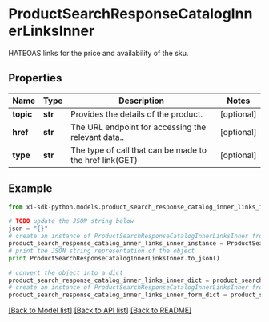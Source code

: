 # ProductSearchResponseCatalogInnerLinksInner

HATEOAS links for the price and availability of the sku.

## Properties

Name | Type | Description | Notes
------------ | ------------- | ------------- | -------------
**topic** | **str** | Provides the details of the product. | [optional] 
**href** | **str** | The URL endpoint for accessing the relevant data.. | [optional] 
**type** | **str** | The type of call that can be made to the href link(GET) | [optional] 

## Example

```python
from xi-sdk-python.models.product_search_response_catalog_inner_links_inner import ProductSearchResponseCatalogInnerLinksInner

# TODO update the JSON string below
json = "{}"
# create an instance of ProductSearchResponseCatalogInnerLinksInner from a JSON string
product_search_response_catalog_inner_links_inner_instance = ProductSearchResponseCatalogInnerLinksInner.from_json(json)
# print the JSON string representation of the object
print ProductSearchResponseCatalogInnerLinksInner.to_json()

# convert the object into a dict
product_search_response_catalog_inner_links_inner_dict = product_search_response_catalog_inner_links_inner_instance.to_dict()
# create an instance of ProductSearchResponseCatalogInnerLinksInner from a dict
product_search_response_catalog_inner_links_inner_form_dict = product_search_response_catalog_inner_links_inner.from_dict(product_search_response_catalog_inner_links_inner_dict)
```
[[Back to Model list]](../README.md#documentation-for-models) [[Back to API list]](../README.md#documentation-for-api-endpoints) [[Back to README]](../README.md)


